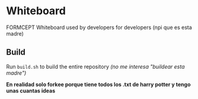 # Whiteboard
FORMCEPT Whiteboard used by developers for developers (npi que es esta madre)

## Build
Run ``build.sh`` to build the entire repository *(no me interesa "buildear esta madre")*

**En realidad solo forkee porque tiene todos los .txt de harry potter y tengo unas cuantas ideas**
